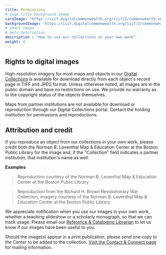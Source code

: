 ```yaml
---
title: Permissions
# page title background image
cardImage: "https://iiif.digitalcommonwealth.org/iiif/2/commonwealth:x633fc71j/2872,2546,3136,1438/,800/0/default.jpg"
backgroundImage: "https://iiif.digitalcommonwealth.org/iiif/2/commonwealth:x633fc71j/2872,2546,3136,1438/,800/0/default.jpg"
# about image
# meta description
description : "How to use our collections in your own work"
weight: 4
---
```


## Rights to digital images

High-resolution imagery for most maps and objects in our [Digital Collections](/collections/digital-collections) is available for download directly from each object's record page in TIFF and JPEG format. Unless otherwise noted, all images are in the public domain and have no restrictions on use. We provide no warranty as to the copyright status of the objects themselves.

Maps from partner institutions are not available for download or reproduction through our Digital Collections portal. Contact the holding institution for permissions and reproductions.

## Attribution and credit

If you reproduce an object from our collections in your own work, please credit both the Norman B. Leventhal Map & Education Center at the Boston Public Library for the image and, if the "Collection" field indicates a partner institution, that institution's name as well.

**Examples**

> Reproduction courtesy of the Norman B. Leventhal Map & Education Center at the Boston Public Library

> Reproduction from the Richard H. Brown Revolutionary War Collection, imagery courtesy of the Norman B. Leventhal Map & Education Center at the Boston Public Library

We appreciate notification when you use our images in your own work, whether a teaching slideshow or a scholarly monograph, so that we can track usage. Please email our [Reference & Cataloging Librarian](/about/people/lauren-chen/) to let us know if our images have been useful to you.

Should the image(s) appear in a print publication, please send one copy to the Center to be added to the collection. [Visit the Contact & Connect page](/about/contact-connect) for mailing information.

